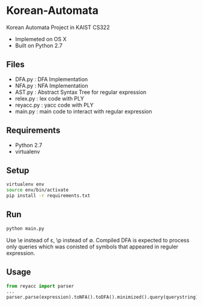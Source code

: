 Korean-Automata
===============

Korean Automata Project in KAIST CS322
- Implemeted on OS X
- Built on Python 2.7

Files
-----
- DFA.py : DFA Implementation
- NFA.py : NFA Implementation
- AST.py : Abstract Syntax Tree for regular expression
- relex.py : lex code with PLY
- reyacc.py : yacc code with PLY
- main.py : main code to interact with regular expression

Requirements
------------

- Python 2.7
- virtualenv

Setup
-----
```sh
virtualenv env
source env/bin/activate
pip install -r requirements.txt
```

Run
---
```sh
python main.py
```
Use \e instead of ε, \p instead of ∅. Compiled DFA is expected to process only queries which was conisted of symbols that appeared in reguler expression.

Usage
-----
```python
from reyacc import parser
...
parser.parse(expression).toNFA().toDFA().minimized().query(querystring)
```
